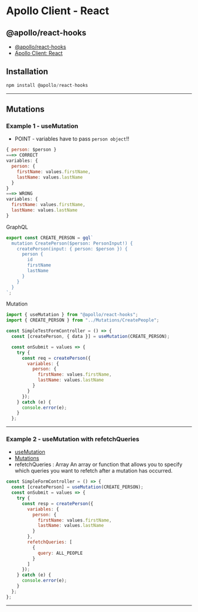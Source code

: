 # Apollo Client - React

## @apollo/react-hooks

- [@apollo/react-hooks]()
- [Apollo Client: React](https://www.apollographql.com/docs/react/)

## Installation

```js
npm install @apollo/react-hooks
```

<hr />

## Mutations

### Example 1 - useMutation

- POINT - variables have to pass `person object`!!

```js
{ person: $person }
===> CORRECT
variables: {
  person: {
    firstName: values.firstName,
    lastName: values.lastName
  }
}
===> WRONG
variables: {
  firstName: values.firstName,
  lastName: values.lastName
}
```

GraphQL

```js
export const CREATE_PERSON = gql`
  mutation CreatePerson($person: PersonInput!) {
    createPerson(input: { person: $person }) {
      person {
        id
        firstName
        lastName
      }
    }
  }
`;
```

Mutation

```js
import { useMutation } from "@apollo/react-hooks";
import { CREATE_PERSON } from "../Mutations/CreatePeople";

const SimpleTestFormController = () => {
  const [createPerson, { data }] = useMutation(CREATE_PERSON);

  const onSubmit = values => {
    try {
      const req = createPerson({
        variables: {
          person: {
            firstName: values.firstName,
            lastName: values.lastName
          }
        }
      });
    } catch (e) {
      console.error(e);
    }
  };
```

<hr />

### Example 2 - useMutation with refetchQueries

- [useMutation](https://www.apollographql.com/docs/react/api/react-hooks/#usemutation)
- [Mutations](https://www.apollographql.com/docs/react/data/mutations/)
- refetchQueries : Array
  An array or function that allows you to specify which queries you want to refetch after a mutation has occurred.

```js
const SimpleFormController = () => {
  const [createPerson] = useMutation(CREATE_PERSON);
  const onSubmit = values => {
    try {
      const resp = createPerson({
        variables: {
          person: {
            firstName: values.firstName,
            lastName: values.lastName
          }
        },
        refetchQueries: [
          {
            query: ALL_PEOPLE
          }
        ]
      });
    } catch (e) {
      console.error(e);
    }
  };
};
```

<hr />
